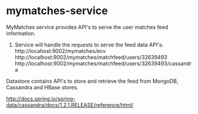 mymatches-service
=================

MyMatches service provides API's to serve the user matches feed information.

1. Service will handle the requests to serve the feed data
	API's: http://locahost:9002/mymatches/ecv
	http://localhost:9002/mymatches/matchfeed/users/32639493
	http://localhost:9002/mymatches/matchfeed/users/32639493/cassandra
	
	

Datastore contains API's to store and retrieve the feed from MongoDB, Cassandra and HBase stores.

http://docs.spring.io/spring-data/cassandra/docs/1.2.1.RELEASE/reference/html/
